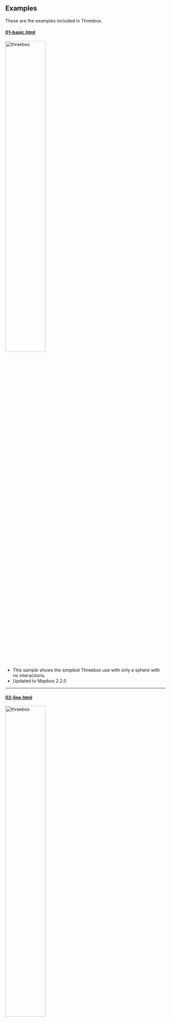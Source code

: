 ## Examples
These are the examples included in Threebox.
#### [01-basic.html](https://github.com/jscastro76/threebox/blob/master/examples/01-basic.html) 
<img alt="threebox" src="images/basic.jpg" width="50%"><br/>
- This sample shows the simplest Threebox use with only a sphere with no interactions.<br/>
- Updated to Mapbox 2.2.0
- - - -
#### [02-line.html](https://github.com/jscastro76/threebox/blob/master/examples/02-line.html) 
<img alt="threebox" src="images/line.jpg" width="50%"><br/>
- This sample line arcs from a central point to different destinations with no interactions.<br/>  
- Updated to Mapbox 2.2.0
- - - -
#### [03-tube.html](https://github.com/jscastro76/threebox/blob/master/examples/03-tube.html) 
<img alt="threebox" src="images/tube.jpg" width="50%"><br/>
- This sample creates an spiral tube geometry to render. 
- Enabled built-in raycasting and selection for this 3D object through `enableSelectingObjects`, all objects can be selected and unselected.
- Enabled built-in dragging mode for 3D objects through `enableDraggingObjects`, 3D object is dragabble, once selected, using [Shift] key for translation and [Ctrl] for altitude.
- Enabled built-in rotation mode for 3D objects through `enableRotatingObjects`, 3D objects is rotable on it's vertical axis, once selected, using [Alt] key.
- Enabled built-in default Labels on altitude for the 3D object through `enableTooltips`.<br/>
- Enabled built-in default help Labels when dragged, rotated or measured.  
- Updated to Mapbox 2.2.0
- - - -
#### [04-mercator.html](https://github.com/jscastro76/threebox/blob/master/examples/04-mercator.html) 
<img alt="threebox" src="images/mercator.jpg" width="50%"><br/>
- This sample creates 100 spheres duplicated all around the world at the same height, but they look different because the height is calculated based on the latitude. 
- Updated to Mapbox 2.2.0
- - - -
#### [05-logistics.html](https://github.com/jscastro76/threebox/blob/master/examples/05-logistics.html) 
<img alt="threebox" src="images/logistics.jpg" width="50%"><br/>
- This sample loads a 3D `.obj` model of a truck that is animated following a path once a point in the map is clicked. 
- The model is attached to the event `ObjectChanged`.
- Updated to Mapbox 2.2.0
- - - -
#### [06-object3d.html](https://github.com/jscastro76/threebox/blob/master/examples/06-object3d.html) 
<img alt="threebox" src="images/object3D.jpg" width="50%"><br/>  
- This sample loads a 3D `.glb` model of a soldier. <br /><br/>
- Updated to Mapbox 2.2.0
- - - -
#### [07-alignmentTest.html](https://github.com/jscastro76/threebox/blob/master/examples/07-alignmentTest.html) 
<img alt="threebox" src="images/alignmentTest.jpg" width="50%"><br/>
- This sample shows camera perspective and depth alignment between fill-extrusion layer and some Object3D created through Threebox.<br />
- Enabled built-in atmospheric sky layer added through `sky: true` param.
- Updated to Mapbox 2.2.0
- - - -  
#### [08-3dbuildings.html](https://github.com/jscastro76/threebox/blob/master/examples/08-3dbuildings.html) 
<img alt="threebox" src="images/3dbuildings.jpg" width="50%"><br/>
- This sample shows over a default fill-extrusion composite layer different Threebox additions.
- Built-in raycasting and selection through `enableSelectingFeatures` 
- Built-in default Labels on altitude for fill-extrusions through `enableTooltips` 
- Event handler management for Features through `map.on('SelectedFeatureChange', ...)`<br />
- Enables the user to change dynamically the FOV for Perspective camera.<br/>
- Updated to Mapbox 2.2.0
- - - -
#### [09-raycaster.html](https://github.com/jscastro76/threebox/blob/master/examples/09-raycaster.html) 
<img alt="threebox" src="images/raycaster.jpg" width="50%"><br/>
- This sample shows how to create 3 objects over a default fill-extrusion composite layer and how they are affected by the perspective FOV.
- Enabled built-in raycasting and selection both for fill-extrusion and 3D objects through `enableSelectingFeatures` and `enableSelectingObjects`, all objects can be selected and unselected.
- Enabled built-in dragging mode for 3D objects through `enableDraggingObjects`, 3D objects are dragabble, once selected, using [Shift] key for translation and [Ctrl] for altitude.
- Enabled built-in rotation mode for 3D objects through `enableRotatingObjects`, 3D objects are rotable on it's vertical axis, once selected, using [Alt] key.
- Enabled built-in default Labels on altitude both for fill-extrusions and 3D objects through `enableTooltips`.<br/>
- Enables the user to change dynamically the FOV for Perspective camera and the option to set an Orthographic camera.<br/>
- Updated to Mapbox 2.2.0
- - - -
#### [10-stylechange.html](https://github.com/jscastro76/threebox/blob/master/examples/10-stylechange.html) 
<img alt="threebox" src="images/stylechange.jpg" width="50%"><br/>
- This sample shows how to change the style without affecting the 3D objects created using the method `tb.setStyle` <br/>
- Updated to Mapbox 2.2.0
- - - -
#### [11-animation.html](https://github.com/jscastro76/threebox/blob/master/examples/11-animation.html) 
<img alt="threebox" src="images/animation.jpg" width="50%"><br/>
- This sample is a mix between [05-logistics.html](https://github.com/jscastro76/threebox/blob/master/examples/05-logistics.html) and [09-raycaster.html](https://github.com/jscastro76/threebox/blob/master/examples/09-raycaster.html) samples, and it shows an object can play at the same time an embedded animation and a Threebox animation. <br/>
- Updated to Mapbox 2.2.0
- - - -
#### [12-add3dmodel.html](https://github.com/jscastro76/threebox/blob/master/examples/12-add3dmodel.html) 
<img alt="threebox" src="images/add-3d-model.jpg" width="50%"><br/>
- This sample shows a replica of [add a 3D model sample](https://docs.mapbox.com/mapbox-gl-js/example/add-3d-model/) using only threebox and adding real sunlight position and shadows over the model.
- Enabled built-in raycasting and selection for 3D objects through `enableSelectingObjects`, all objects can be selected and unselected.
- Enabled built-in Tooltips on for through `enableTooltips` 
- Enabled built-in sunlight position for the scene through `realSunlight`
- Enabled built-in shadows for 3D Objects through `castShadow`.
- Enabled built-in atmospheric sky layer added through `sky: true` param.
- Set the time map lights based on `setSunlight` for today.
- Changes automatically the style from sunset to sunrise through `tb.getSunTimes`.
- Updated to Mapbox 2.2.0
- - - -
#### [13-eiffel.html](https://github.com/jscastro76/threebox/blob/master/examples/13-eiffel.html) 
<img alt="threebox" src="images/eiffel.jpg" width="50%"><br/>
- This sample shows how to  add real sunlight position and shadows over two landmarks, Eiffel Tower and Liberty Statue, using the Satellite mapbox style.
- Enabled built-in raycasting and selection for 3D objects through `enableSelectingObjects`, all objects can be selected and unselected.
- Enabled built-in Tooltips on for through `enableTooltips` 
- Enabled built-in sunlight position for the scene through `realSunlight`
- Enabled built-in shadows for 3D Objects through `castShadow`.
- Enabled built-in atmospheric sky layer added through `sky: true` param.
- Set the time map lights based on `setSunlight` for today.
- Changes automatically the style from sunset to sunrise through `tb.getSunTimes`.
- Updated to Mapbox 2.2.0
- - - -
#### [14-buildingshadow.html](https://github.com/jscastro76/threebox/blob/master/examples/14-buildingshadow.html) 
<img alt="threebox" src="images/buildingshadow.jpg" width="50%"><br/>
- This sample shows how to to add real sunlight position and shadows over a default fill-extrusion composite layer. 
- Enabled built-in sunlight position for the scene through `realSunlight`.
- Enabled built-in fill-extrusion shadows through `tb.setBuildingShadows`. <br/>
- Changes automatically the style from sunset to sunrise through `tb.getSunTimes`.
- - - -
#### [15-performance.html](https://github.com/jscastro76/threebox/blob/master/examples/15-performance.html) 
<img alt="threebox" src="images/performance.jpg" width="50%"><br/>
- This sample shows the performance of Threebox creating up to 1000 objects in a single layer. <br/>
- Added performance stats indicator.<br />
- Updated to Mapbox 2.2.0
- - - -

#### [16-multilayer.html](https://github.com/jscastro76/threebox/blob/master/examples/16-multilayer.html) 
<img alt="threebox" src="images/multilayer.jpg" width="50%"><br/>
- This sample shows how to create multiple layers dynamically with Threebox and manage different zoom ranges for each one. 
- Create multiple 3D layers in Mapbox is a heavy consumer of resources because every layer is rendered separately.
- Enabled built-in multilayer support through `multiLayer` param, this param will create an embedded internal layer in Threebox that will manage the render with a single call to tb.update so it's not needed in each layer definition. This saves a lot of resources as mapbox render loop only calls once to three.js render.
- Each layer can be hidden explicitly with a button, but also each layer has a different zoom range through `tb.setLayoutZoomRange` so the layers will hide depending on zoom level. 
- Added performance stats indicator.<br />
- Updated to Mapbox 2.2.0
- - - -
#### [17-azuremaps.html](https://github.com/jscastro76/threebox/blob/master/examples/17-azuremaps.html) 
<img alt="threebox" src="images/azuremaps.jpg" width="50%"><br/>
- This sample shows how to create an Azure Maps sample through threebox using the satellite Azure Maps style.
- It adds two models, one with the Space Needle in real size and other with a Giant Soldier.
- This sample shows how to  add real sunlight position and shadows over this two models. 
- - - -
#### [18-extrusions.html](https://github.com/jscastro76/threebox/blob/master/examples/18-extrusions.html) 
<img alt="threebox" src="images/extrusions.jpg" width="50%"><br/>
- This sample shows how to create extrusions in two different ways. 
- The first way is to create a star based on an array of Vector2 points.
- The second way creates dynamically features from a gesJson file with real complex features from the composite layer. 
- Updated to Mapbox 2.2.0
- - - -
#### [19-fixedzoom.html](https://github.com/jscastro76/threebox/blob/master/examples/19-fixedzoom.html) 
<img alt="threebox" src="images/fixedzoom.jpg" width="50%"><br/>
- This sample shows how to have a fixed scale for an object at a concrete zoom level. In that way the object with preserve the same visual size when the zoom is lower than the fixed zoom value. 
- Enables the user to change dynamically to pan the camera to the object movement and change the fixed zoom level.<br/>
- The model is attached to the event `ObjectChanged` to call `map.panTo` method from mapbox.
- Updated to Mapbox 2.2.0
- - - -
#### [20-game.html](https://github.com/jscastro76/threebox/blob/master/examples/20-game.html) 
<img alt="threebox" src="images/game.jpg" width="50%"><br/>
- This sample shows how to implement an easy driving game experience with WASD controls.
- Enables the user to change dynamically to speed, inertia and to activate a fill-extrusion buildings layer;
- The model is attached to the event `ObjectChanged` to paint in red the buildings the truck.
- Updated to Mapbox 2.2.0
- - - -
#### [21-terrain.html](https://github.com/jscastro76/threebox/blob/master/examples/21-terrain.html) 
<img alt="threebox" src="images/terrain.jpg" width="50%"><br/>
- This sample shows how to use terrain layers and how the height of 3D models adapt automatically to terrain layer.
- Glacier d'Argenti�re courtesy of [@jbbarre](https://github.com/jbbarre).
- Enabled built-in sunlight position for the scene through `realSunlight`.
- Enabled built-in raycasting and selection for 3D objects through `enableSelectingObjects`, all objects can be selected and unselected.
- Enabled built-in Tooltips on for through `enableTooltips` 
- Enabled built-in atmospheric sky layer added through `sky: true` param, synced with sunlight.
- Enabled built-in terrain layer added through `terrain: true` param, synced with sunlight.
- Set the time map lights based on `setSunlight` for today.
- Changes automatically the opacity of the ground layer synced with .
- Updated to Mapbox 2.2.0
- - - -
#### [Vue.js sample](https://codesandbox.io/s/vue-threebox-sample-8k7mz)
<img alt="threebox" src="images/vuejs.jpg" width="50%"><br/>
- Courtesy [@ahoedholt](https://github.com/ahoedholt), this sample shows an implementation of threebox in Vue.js. 
- It adds two speheres and a pulse circular geometry